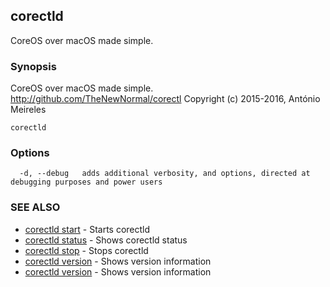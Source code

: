 ## corectld

CoreOS over macOS made simple.

### Synopsis


CoreOS over macOS made simple. <http://github.com/TheNewNormal/corectl>
Copyright (c) 2015-2016, António Meireles


```
corectld
```

### Options

```
  -d, --debug   adds additional verbosity, and options, directed at debugging purposes and power users
```

### SEE ALSO
* [corectld start](corectld_start.md)	 - Starts corectld
* [corectld status](corectld_status.md)	 - Shows corectld status
* [corectld stop](corectld_stop.md)	 - Stops corectld
* [corectld version](corectld_version.md)	 - Shows version information
* [corectld version](corectld_version.md)	 - Shows version information

